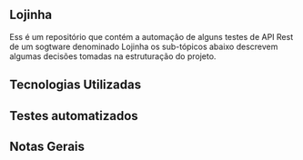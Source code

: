 ## Lojinha
Ess é um repositório que contém a automação de alguns testes de API Rest de um sogtware denominado Lojinha os sub-tópicos abaixo descrevem algumas decisões tomadas na estruturação do projeto.

## Tecnologias Utilizadas

## Testes automatizados

## Notas Gerais

